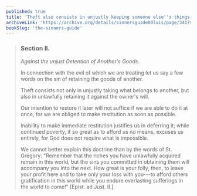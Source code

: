 ```yaml
---
published: true
title: 'Theft also consists in unjustly keeping someone else''s things from them'
archiveLink: 'https://archive.org/details/sinnersguide00luis/page/341?view=theater'
bookSlug: 'the-sinners-guide'
---
```


> ### Section II.
>
> *Against the unjust Detention of Another's Goods.*
>
> In connection with the evil of which we are treating let us say a few words on the sin of retaining the goods of another.
>
> Theft consists not only in unjustly taking what belongs to another, but also in unlawfully retaining it against the owner's will.
>
> Our intention to restore it later will not suffice if we are able to do it at once, for we are obliged to make restitution as soon as possible.
>
> Inability to make immediate restitution justifies us in deferring it; while continued poverty, if so great as to afford us no means, excuses us entirely, for God does not require what is impossible.
>
> We cannot better explain this doctrine than by the words of St. Gregory: "Remember that the riches you have unlawfully acquired remain in this world, but the sins you committed in obtaining them will accompany you into the next. How great is your folly, then, to leave your profit here and to take only your loss with you---to afford others gratification in this world while you endure everlasting sufferings in the world to come!" [Epist. ad Just. II.]
